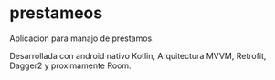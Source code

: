 # prestameos
Aplicacion para manajo de prestamos.

Desarrollada con android nativo Kotlin, Arquitectura MVVM, Retrofit, Dagger2 y proximamente Room.
